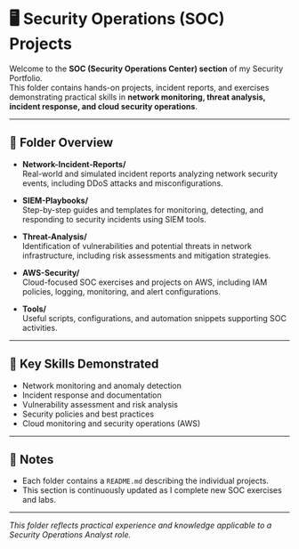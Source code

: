 # 🖥️ Security Operations (SOC) Projects

Welcome to the **SOC (Security Operations Center) section** of my Security Portfolio.  
This folder contains hands-on projects, incident reports, and exercises demonstrating practical skills in **network monitoring, threat analysis, incident response, and cloud security operations**.

---

## 📂 Folder Overview

- **Network-Incident-Reports/**  
  Real-world and simulated incident reports analyzing network security events, including DDoS attacks and misconfigurations.

- **SIEM-Playbooks/**  
  Step-by-step guides and templates for monitoring, detecting, and responding to security incidents using SIEM tools.

- **Threat-Analysis/**  
  Identification of vulnerabilities and potential threats in network infrastructure, including risk assessments and mitigation strategies.

- **AWS-Security/**  
  Cloud-focused SOC exercises and projects on AWS, including IAM policies, logging, monitoring, and alert configurations.

- **Tools/**  
  Useful scripts, configurations, and automation snippets supporting SOC activities.

---

## 🔑 Key Skills Demonstrated

- Network monitoring and anomaly detection
- Incident response and documentation
- Vulnerability assessment and risk analysis
- Security policies and best practices
- Cloud monitoring and security operations (AWS)

---

## 📝 Notes

- Each folder contains a `README.md` describing the individual projects.
- This section is continuously updated as I complete new SOC exercises and labs.

---

_This folder reflects practical experience and knowledge applicable to a Security Operations Analyst role._
